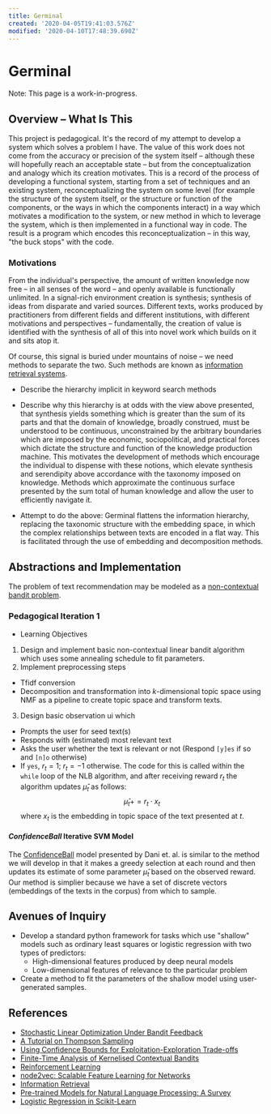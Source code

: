 ```yaml
---
title: Germinal
created: '2020-04-05T19:41:03.576Z'
modified: '2020-04-10T17:48:39.690Z'
---
```


# Germinal
Note: This page is a work-in-progress.

## Overview – What Is This
This project is pedagogical. It's the record of my attempt to develop a system which solves a problem I have. The value of this work does not come from the accuracy or precision of the system itself – although these will hopefully reach an acceptable state – but from the conceptualization and analogy which its creation motivates. This is a record of the process of developing a functional system, starting from a set of techniques and an existing system, reconceptualizing the system on some level (for example the structure of the system itself, or the structure or function of the components, or the ways in which the components interact) in a way which motivates a modification to the system, or new method in which to leverage the system, which is then implemented in a functional way in code. The result is a program which encodes this reconceptualization – in this way, "the buck stops" with the code.

### Motivations
From the individual's perspective, the amount of written knowledge now free – in all senses of the word – and openly available is functionally unlimited. In a signal-rich environment creation is synthesis; synthesis of ideas from disparate and varied sources. Different texts, works produced by practitioners from different fields and different institutions, with different motivations and perspectives – fundamentally, the creation of value is identified with the synthesis of all of this into novel work which builds on it and sits atop it. 

Of course, this signal is buried under mountains of noise – we need methods to separate the two. Such methods are known as [information retrieval systems](https://en.wikipedia.org/wiki/Information_retrieval). 

- Describe the hierarchy implicit in keyword search methods

- Describe why this hierarchy is at odds with the view above presented, that synthesis yields something which is greater than the sum of its parts and that the domain of knowledge, broadly construed, must be understood to be continuous, unconstrained by the arbitrary boundaries which are imposed by the economic, sociopolitical, and practical forces which dictate the structure and function of the knowledge production machine. This motivates the development of methods which encourage the individual to dispense with these notions, which elevate synthesis and serendipity above accordance with the taxonomy imposed on knowledge. Methods which approximate the continuous surface presented by the sum total of human knowledge and allow the user to efficiently navigate it.

- Attempt to do the above: Germinal flattens the information hierarchy, replacing the taxonomic structure with the embedding space, in which the complex relationships between texts are encoded in a flat way. This is facilitated through the use of embedding and decomposition methods.

## Abstractions and Implementation
The problem of text recommendation may be modeled as a [non-contextual bandit problem](https://repository.upenn.edu/cgi/viewcontent.cgi?article=1501&context=statistics_papers).

### Pedagogical Iteration 1
- Learning Objectives
 1. Design and implement basic non-contextual linear bandit algorithm which uses some annealing schedule to fit parameters.
 2. Implement preprocessing steps
  - Tfidf conversion
  - Decomposition and transformation into $k$-dimensional topic space using NMF
 as a pipeline to create topic space and transform texts.
 3. Design basic observation ui which
  - Prompts the user for seed text(s)
  - Responds with (estimated) most relevant text
  - Asks the user whether the text is relevant or not (Respond `[y]es` if so and `[n]o` otherwise)
  - If `yes`, $r_t = 1$; $r_t = -1$ otherwise. The code for this is called within the `while` loop of the NLB algorithm, and after receiving reward $r_t$ the algorithm updates $\hat\mu_t$ as follows:
  $$\hat\mu_t += r_t \cdot x_t$$
  where $x_t$ is the embedding in topic space of the text presented at $t$.

#### _ConfidenceBall_ Iterative SVM Model
The [ConfidenceBall](https://repository.upenn.edu/cgi/viewcontent.cgi?article=1501&context=statistics_papers) model presented by Dani et. al. is similar to the method we will develop in that it makes a greedy selection at each round and then updates its estimate of some parameter $\hat\mu_t$ based on the observed reward. Our method is simplier because we have a set of discrete vectors (embeddings of the texts in the corpus) from which to sample.

## Avenues of Inquiry
- Develop a standard python framework for tasks which use "shallow" models such as ordinary least squares or logistic regression with two types of predictors:
  - High-dimensional features produced by deep neural models
  - Low-dimensional features of relevance to the particular problem
- Create a method to fit the parameters of the shallow model using user-generated samples.

## References
- [Stochastic Linear Optimization Under Bandit
Feedback](https://repository.upenn.edu/cgi/viewcontent.cgi?article=1501&context=statistics_papers)
- [A Tutorial on Thompson Sampling](https://web.stanford.edu/~bvr/pubs/TS_Tutorial.pdf)
- [Using Confidence Bounds for
Exploitation-Exploration Trade-offs](http://www.jmlr.org/papers/volume3/auer02a/auer02a.pdf)
- [Finite-Time Analysis of Kernelised Contextual Bandits](https://arxiv.org/pdf/1309.6869.pdf)
- [Reinforcement Learning](https://en.wikipedia.org/wiki/Reinforcement_learning)
- [node2vec: Scalable Feature Learning for Networks](https://arxiv.org/pdf/1607.00653.pdf)
- [Information Retrieval](https://en.wikipedia.org/wiki/Information_retrieval)
- [Pre-trained Models for Natural Language Processing: A Survey](https://arxiv.org/pdf/2003.08271.pdf)
- [Logistic Regression in Scikit-Learn](https://scikit-learn.org/stable/modules/linear_model.html#logistic-regression)
